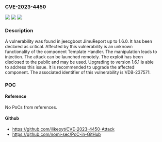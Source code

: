 ### [CVE-2023-4450](https://cve.mitre.org/cgi-bin/cvename.cgi?name=CVE-2023-4450)
![](https://img.shields.io/static/v1?label=Product&message=JimuReport&color=blue)
![](https://img.shields.io/static/v1?label=Version&message=%3D%201.0%20&color=brighgreen)
![](https://img.shields.io/static/v1?label=Vulnerability&message=CWE-74%20Injection&color=brighgreen)

### Description

A vulnerability was found in jeecgboot JimuReport up to 1.6.0. It has been declared as critical. Affected by this vulnerability is an unknown functionality of the component Template Handler. The manipulation leads to injection. The attack can be launched remotely. The exploit has been disclosed to the public and may be used. Upgrading to version 1.6.1 is able to address this issue. It is recommended to upgrade the affected component. The associated identifier of this vulnerability is VDB-237571.

### POC

#### Reference
No PoCs from references.

#### Github
- https://github.com/ilikeoyt/CVE-2023-4450-Attack
- https://github.com/nomi-sec/PoC-in-GitHub

